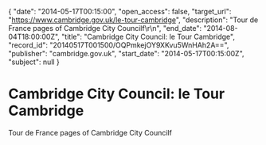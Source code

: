 {
  "date": "2014-05-17T00:15:00", 
  "open_access": false, 
  "target_url": "https://www.cambridge.gov.uk/le-tour-cambridge", 
  "description": "Tour de France pages of Cambridge City Councilf\r\n", 
  "end_date": "2014-08-04T18:00:00Z", 
  "title": "Cambridge City Council: le Tour Cambridge", 
  "record_id": "20140517T001500/OQPmkejOY9XKvu5WnHAh2A==", 
  "publisher": "cambridge.gov.uk", 
  "start_date": "2014-05-17T00:15:00Z", 
  "subject": null
}

# Cambridge City Council: le Tour Cambridge

Tour de France pages of Cambridge City Councilf
